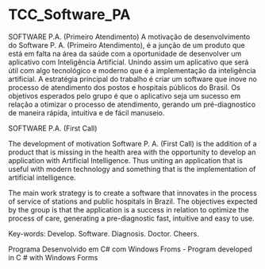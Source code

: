# TCC_Software_PA
SOFTWARE P.A. (Primeiro Atendimento)
A motivação de desenvolvimento do Software P. A. (Primeiro Atendimento),
é a junção de um produto que está em falta na área da saúde com a
oportunidade de desenvolver um aplicativo com Inteligência Artificial.
Unindo assim um aplicativo que será útil com algo tecnológico e moderno
que é a implementação da inteligência artificial.
A estratégia principal do trabalho é criar um software que inove no
processo de atendimento dos postos e hospitais públicos do Brasil.
Os objetivos esperados pelo grupo é que o aplicativo seja um sucesso em
relação a otimizar o processo de atendimento, gerando um pré-diagnostico
de maneira rápida, intuitiva e de fácil manuseio.

SOFTWARE P.A. (First Call)

The development of motivation Software P. A. (First Call) is the
addition of a product that is missing in the health area with the
opportunity to develop an application with Artificial Intelligence. Thus
uniting an application that is useful with modern technology and
something that is the implementation of artificial intelligence.

The main work strategy is to create a software that innovates in the
process of service of stations and public hospitals in Brazil.
The objectives expected by the group is that the application is a
success in relation to optimize the process of care, generating a
pre-diagnostic fast, intuitive and easy to use.

Key-words: Develop. Software. Diagnosis. Doctor. Cheers.

Programa Desenvolvido em C# com Windows Froms - Program developed in C # with Windows Forms


